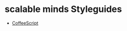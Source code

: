 # scalable minds Styleguides

* [CoffeeScript](https://github.com/scalableminds/styleguide/blob/master/coffeescript.md)